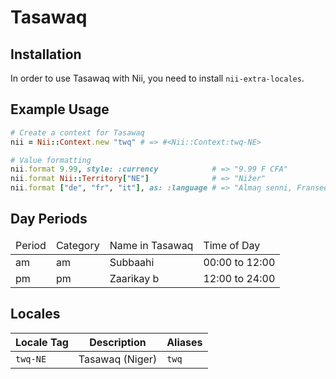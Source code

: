 <!-- This file has been generated. Source: languages/_template.md.erb -->

# Tasawaq

## Installation

In order to use Tasawaq with Nii, you need to install `nii-extra-locales`.

## Example Usage

``` ruby
# Create a context for Tasawaq
nii = Nii::Context.new "twq" # => #<Nii::Context:twq-NE>

# Value formatting
nii.format 9.99, style: :currency            # => "9.99 F CFA"
nii.format Nii::Territory["NE"]              # => "Nižer"
nii.format ["de", "fr", "it"], as: :language # => "Almaŋ senni, Fransee senni, Itaali senni"
```

## Day Periods


<table>
  <thead>
    <tr>
      <td>Period</td>
      <td>Category</td>
      <td>Name in Tasawaq</td>
      <td>Time of Day</td>
    </tr>
  </thead>
  <tbody>
    <tr>
      <td>am</td>
      <td>am</td>
      <td>Subbaahi</td>
      <td>00:00 to 12:00</td>
    </tr>
    <tr>
      <td>pm</td>
      <td>pm</td>
      <td>Zaarikay b</td>
      <td>12:00 to 24:00</td>
    </tr>
  </tbody>
</table>



## Locales

<table>
  <thead>
    <tr>
      <th>Locale Tag</th>
      <th>Description</th>
      <th>Aliases</th>
    </tr>
  </thead>
  <tbody>
    <tr>
      <td><code>twq-NE</code></td>
      <td>Tasawaq (Niger)</td>
      <td><code>twq</code></td>
    </tr>
  </tbody>
</table>

